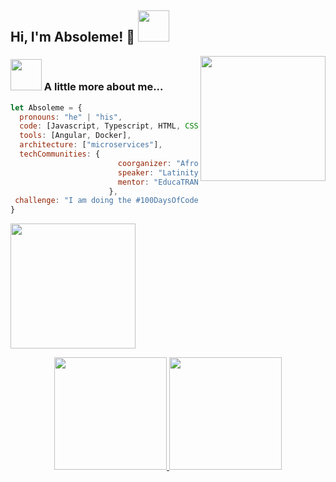 <!--### Hi there 👋-->

<h2> Hi, I'm Absoleme! 👋 <img src="https://media.giphy.com/media/mGcNjsfWAjY5AEZNw6/giphy.gif" width="50"></h2>

<img align='right' src='https://user-images.githubusercontent.com/5713670/87202985-820dcb80-c2b6-11ea-9f56-7ec461c497c3.gif' width='200"'>



<!--
**Absoleme/Absoleme** is a ✨ _special_ ✨ repository because its `README.md` (this file) appears on your GitHub profile.

Here are some ideas to get you started:

- 🔭 I’m currently working on ...
- 🌱 I’m currently learning ...
- 👯 I’m looking to collaborate on ...
- 🤔 I’m looking for help with ...
- 💬 Ask me about ...
- 📫 How to reach me: ...
- 😄 Pronouns: ...
- ⚡ Fun fact: ...
-->

### <img src="https://media.giphy.com/media/VgCDAzcKvsR6OM0uWg/giphy.gif" width="50"> A little more about me...  

```javascript
let Absoleme = {
  pronouns: "he" | "his",
  code: [Javascript, Typescript, HTML, CSS, Php, Java],
  tools: [Angular, Docker],
  architecture: ["microservices"],
  techCommunities: {
                        coorganizer: "AfroPython",
                        speaker: "Latinity",
                        mentor: "EducaTRANSforma"
                      },
 challenge: "I am doing the #100DaysOfCode challenge focused on react and typescript"
}
```

<img align='center' src='https://user-images.githubusercontent.com/46051058/127393020-063a7396-41ed-4b05-bd47-c64a44a96367.gif'  width='200"'>
<p align="center">
  <a href="https://github.com/godwinKvg"><img height="180em" src="https://github-readme-stats-eight-theta.vercel.app/api?username=Absoleme&show_icons=true&theme=shades-of-purple&include_all_commits=true&count_private=true" style="max-width:100%;">
  <img height="180em"  src="https://github-readme-stats-eight-theta.vercel.app/api/top-langs/?username=Absoleme&layout=compact&exclude_lang=java+r&theme=shades-of-purple" style="max-width:100%;">
</a>

  </p>
